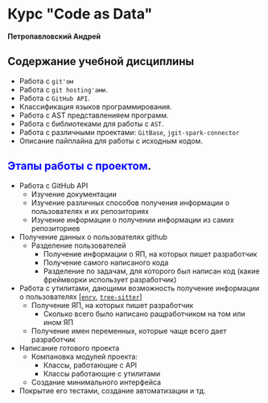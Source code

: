 # Курс "Code as Data"
**Петропавловский Андрей**  
## Содержание учебной дисциплины
- Работа с `git'ом`
- Работа с `git hosting'ами`.
- Работа с `GitHub API`.
- Классификация языков программирования.
- Работа с AST представленияем программ.
- Работа с библиотеками для работы с `AST`.
- Работа с различными проектами: `GitBase`,  `jgit-spark-connector`
- Описание пайплайна для работы с исходным кодом.
## <span style="color:blue">Этапы работы с проектом</span>.
- Работа с GitHub API
    - Изучение документации
    - Изучение различных способов получения информации о пользователях и их репозиториях
    - Изучение информации о получении информации из самих репозиториев
- Получение данных о пользователях github
    - Разделение пользователей
        - Получение информации о ЯП, на которых пишет разработчик
        - Получение самого написаного кода 
        - Разделение по задачам, для которого был написан код (какие фреймворки использует разработчик)
- Работа с утилитами, дающими возможность получение информации о пользователях [[`enry`](https://github.com/go-enry/go-enry), [`tree-sitter`](https://github.com/tree-sitter/tree-sitter)]
    - Получение ЯП, на которых пишет разработчик
        - Сколько всего было написано ращработчиком на том или ином ЯП
    - Получение имен переменных, которые чаще всего дает разработчик  
- Написание готового проекта
    - Компановка модулей проекта:
        - Классы, работающие с API
        - Классы работающие с утилитами
    - Создание минимального интерфейса
- Покрытие его тестами, создание автоматизации и тд.
    
